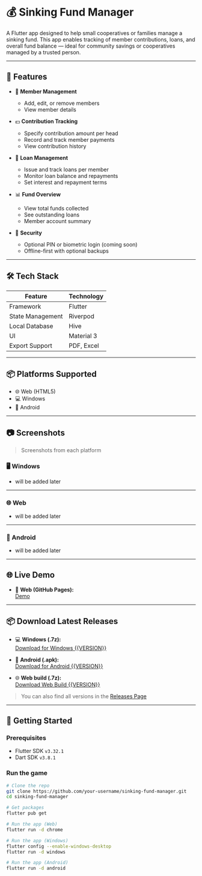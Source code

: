 # 💰 Sinking Fund Manager

A Flutter app designed to help small cooperatives or families manage a sinking fund. This app enables tracking of member contributions, loans, and overall fund balance — ideal for community savings or cooperatives managed by a trusted person.

---

## 📱 Features

- 👥 **Member Management**
    - Add, edit, or remove members
    - View member details

- 💵 **Contribution Tracking**
    - Specify contribution amount per head
    - Record and track member payments
    - View contribution history

- 📄 **Loan Management**
    - Issue and track loans per member
    - Monitor loan balance and repayments
    - Set interest and repayment terms

- 📊 **Fund Overview**
    - View total funds collected
    - See outstanding loans
    - Member account summary

- 🔐 **Security**
    - Optional PIN or biometric login (coming soon)
    - Offline-first with optional backups

---

## 🛠️ Tech Stack

| Feature          | Technology |
|------------------|------------|
| Framework        | Flutter    |
| State Management | Riverpod   |
| Local Database   | Hive       |
| UI               | Material 3 |
| Export Support   | PDF, Excel |


---

## 📦 Platforms Supported

- 🌐 Web (HTML5)
- 💻 Windows
- 📱 Android

---

## 📷 Screenshots

> Screenshots from each platform

### 🖥️ Windows
- will be added later
---

### 🌐 Web
- will be added later
---

### 📱 Android
- will be added later
---

## 🌐 Live Demo

- 🔗 **Web (GitHub Pages):**  
  [Demo](https://omnitechphilippines.github.io/sinking-fund-manager/)

---

## 📦 Download Latest Releases

- 💻 **Windows (.7z):**  
  [Download for Windows {{VERSION}}](https://github.com/omnitechphilippines/sinking-fund-manager/releases/download/{{ENCODED_VERSION}}/windows-release-{{ENCODED_VERSION}}.7z)

- 📱 **Android (.apk):**  
  [Download for Android {{VERSION}}](https://github.com/omnitechphilippines/sinking-fund-manager/releases/download/{{ENCODED_VERSION}}/app-release-{{ENCODED_VERSION}}.apk)

- 🌐 **Web build (.7z):**  
  [Download Web Build {{VERSION}}](https://github.com/omnitechphilippines/sinking-fund-manager/releases/download/{{ENCODED_VERSION}}/web-release-{{ENCODED_VERSION}}.7z)

> You can also find all versions in the [Releases Page](https://github.com/omnitechphilippines/sinking-fund-manager/releases)

---

## 🚀 Getting Started

### Prerequisites

- Flutter SDK `v3.32.1`
- Dart SDK `v3.8.1`

### Run the game

```bash
# Clone the repo
git clone https://github.com/your-username/sinking-fund-manager.git
cd sinking-fund-manager

# Get packages
flutter pub get

# Run the app (Web)
flutter run -d chrome

# Run the app (Windows)
flutter config --enable-windows-desktop
flutter run -d windows

# Run the app (Android)
flutter run -d android

